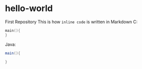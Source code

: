 # hello-world
First Repository
This is how `inline code` is written in Markdown
C:
```C
main(){
}
```
Java:
```Java
main(){

}
```
